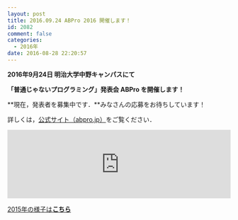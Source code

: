 ```yaml
---
layout: post
title: 2016.09.24 ABPro 2016 開催します！
id: 2082
comment: false
categories:
  - 2016年
date: 2016-08-28 22:20:57
---
```


**2016年9月24日 明治大学中野キャンパスにて**

**「普通じゃないプログラミング」発表会 ABPro を開催します！**

**現在，発表者を募集中です．**みなさんの応募をお待ちしています！

詳しくは，[公式サイト（abpro.jp）](http://abpro.jp)をご覧ください．


<iframe style="width:100%; height:155px; max-width:680px;" width="300" height="150" frameborder="0" scrolling="no" src="http://hatenablog-parts.com/embed?url=http://abpro.jp/"></iframe>


[2015年の様子は**こちら**](http://miyashita.com/?p=1334)
